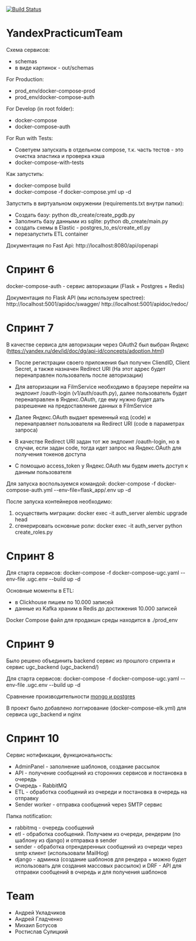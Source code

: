 [![Build Status](https://github.com/AndreiUkladchikov/YandexPracticumTeam/actions/workflows/checks.yml/badge.svg?branch=main)](https://github.com/AndreiUkladchikov/YandexPracticumTeam/actions/workflows/checks.yml)
# YandexPracticumTeam
Схема сервисов:
- schemas
- в виде картинок - out/schemas


For Production:
- prod_env/docker-compose-prod
- prod_env/docker-compose-auth

For Develop (in root folder):
- docker-compose
- docker-compose-auth

For Run with Tests:
- Советуем запускать в отдельном compose, т.к. часть тестов - это очистка эластика и проверка кэша
- docker-compose-with-tests

Как запустить:
- docker-compose build
- docker-compose -f docker-compose.yml up -d

Запустить в виртуальном окружении (requirements.txt внутри папки):
- Создать базу: python db_create/create_pgdb.py
- Заполнить базу данными из sqlite: python db_create/main.py
- создать схемы в Elastic - postgres_to_es/create_etl.py
- перезапустить ETL container

Документация по Fast Api:
http://localhost:8080/api/openapi

# Спринт 6
docker-compose-auth - сервис авторизации (Flask + Postgres + Redis)

Документация по Flask API (мы используем spectree):
http://localhost:5001/apidoc/swagger/
http://localhost:5001/apidoc/redoc/

# Спринт 7
В качестве сервиса для авторизации через OAuth2 был выбран Яндекс (https://yandex.ru/dev/id/doc/dg/api-id/concepts/adoption.html)

- После регистрации своего приложения был получен CliendID, Client Secret, а также назначен Redirect URl (На этот адрес будет перенаправлен пользователь после авторизации)

- Для авторизации на FilmService необходимо в браузере перейти на эндпоинт /oauth-login (v1/auth/oauth.py), далее пользователь будет перенаправлен в Яндекс.OAuth, где ему нужно будет дать разрешение на предоставление данных в FilmService

- Далее Яндекс.OAuth выдает временный код (code) и перенаправляет пользователя на Redirect URl (code в параметрах запроса)

- В качестве Redirect URl задан тот же эндпоинт /oauth-login, но в случаи, если задан code, тогда идет запрос на Яндекс.OAuth для получения токенов доступа

- С помощью access_token у Яндекс.OAuth мы будем иметь доступ к данным пользователя

Для запуска воспользуемся командой: docker-compose -f docker-compose-auth.yml --env-file=flask_app/.env up -d 

После запуска контейнеров необходимо:

1) осуществить миграции:  docker exec -it auth_server alembic upgrade head
2) сгенерировать основные роли: docker exec -it auth_server python create_roles.py


# Спринт 8
Для старта сервисов: docker-compose -f docker-compose-ugc.yaml --env-file .ugc.env --build up -d 

Основные моменты в ETL:
- в Clickhouse пишем по 10.000 записей
- данные из Kafka храним в Redis до достижения 10.000 записей

Docker Compose файл для продакшн среды находится в ./prod_env

# Спринт 9
Было решено объединить backend сервис из прошлого спринта и сервис ugc_backend (ugc_backend/)

Для старта сервисов: docker-compose -f docker-compose-ugc.yaml --env-file .ugc.env --build up -d

Сравнение производительности [mongo и postgres](https://github.com/AndreiUkladchikov/YandexPracticumTeam/tree/main/load_tests)

В проект было добавлено логгирование (docker-compose-elk.yml) для сервиса ugc_backend и nginx

# Спринт 10
Сервис нотификации, функциональность:
- AdminPanel - заполнение шаблонов, создание рассылок
- API - получение сообщений из сторонних сервисов и постановка в очередь
- Очередь - RabbitMQ
- ETL - обработка сообщений из очереди и постановка в очередь на отправку
- Sender worker - отправка сообщений через SMTP сервис

Папка notification:
- rabbitmq - очередь сообщений
- etl - обработка сообщений. Получаем из очереди, рендерим (по шаблону из django) и отправка в sender
- sender - обработка отрендеренных сообщений из очереди через smtp клиент (использовали MailHog)
- django - админка (создание шаблонов для рендера + можно будет использовать для создания массовых рассылок) и DRF - API для отправки сообщений в очередь и для получения шаблонов

# Team
- Андрей Укладчиков
- Андрей Гладченко
- Михаил Ботусов
- Ростислав Сулицкий
